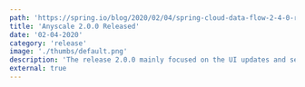 ```yaml
---
path: 'https://spring.io/blog/2020/02/04/spring-cloud-data-flow-2-4-0-released'
title: 'Anyscale 2.0.0 Released'
date: '02-04-2020'
category: 'release'
image: './thumbs/default.png'
description: 'The release 2.0.0 mainly focused on the UI updates and selected enhacements.'
external: true
---
```

